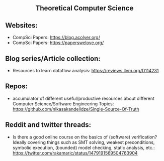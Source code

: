 <h2 align="center">Theoretical Computer Science</h2>

## Websites:

- CompSci Papers: https://blog.acolyer.org/
- CompSci Papers: https://paperswelove.org/

## Blog series/Article collection:

- Resources to learn dataflow analysis: https://reviews.llvm.org/D114231

## Repos:

- accumulator of different useful/productive resources about different Computer Science/Software Engineering Topics: https://github.com/nikasakandelidze/Single-Source-Of-Truth

## Reddit and twitter threads:

- Is there a good online course on the basics of (software) verification?
  Ideally covering things such as SMT solving, weakest preconditions, symbolic execution, (bounded) model checking, static analysis, etc.: https://twitter.com/rakamaric/status/1479191569504763904

